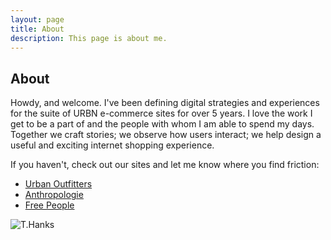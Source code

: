 ```yaml
---
layout: page
title: About
description: This page is about me.
---
```

## About
Howdy, and welcome. I've been defining digital strategies and experiences for the suite of URBN e-commerce sites for over 5 years. I love the work I get to be a part of and the people with whom I am able to spend my days. Together we craft stories; we observe how users interact; we help design a useful and exciting internet shopping experience. 

If you haven't, check out our sites and let me know where you find friction:

* [Urban Outfitters](https://www.urbanoutfitters.com)
* [Anthropologie](https://www.anthropologie.com)
* [Free People](https://www.freepeople.com)


![T.Hanks](coianac.github.io/img/thanks.gif)
